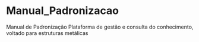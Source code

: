 # Manual_Padronizacao
Manual de Padronização
Plataforma de gestão e consulta do conhecimento, voltado para estruturas metálicas

